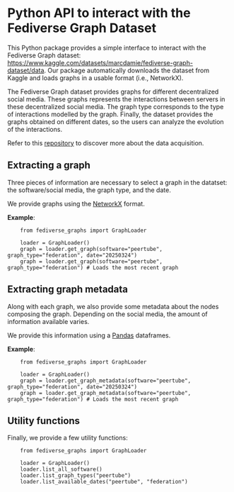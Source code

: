 # Python API to interact with the Fediverse Graph Dataset

This Python package provides a simple interface to interact with the Fediverse Graph dataset: https://www.kaggle.com/datasets/marcdamie/fediverse-graph-dataset/data.
Our package automatically downloads the dataset from Kaggle and loads graphs in a usable format (i.e., NetworkX).

The Fediverse Graph dataset provides graphs for different decentralized social media.
These graphs represents the interactions between servers in these decentralized social media.
The graph type corresponds to the type of interactions modelled by the graph.
Finally, the dataset provides the graphs obtained on different dates, so the users can analyze the evolution of the interactions.

Refer to this [repository](https://github.com/MarcT0K/Franck) to discover more about the data acquisition.

## Extracting a graph 

Three pieces of information are necessary to select a graph in the datatset: the software/social media, the graph type, and the date.

We provide graphs using the [NetworkX](https://networkx.org/) format.

**Example**:

```python3
    from fediverse_graphs import GraphLoader

    loader = GraphLoader()
    graph = loader.get_graph(software="peertube", graph_type="federation", date="20250324")
    graph = loader.get_graph(software="peertube", graph_type="federation") # Loads the most recent graph
```


## Extracting graph metadata

Along with each graph, we also provide some metadata about the nodes composing the graph.
Depending on the social media, the amount of information available varies.

We provide this information using a [Pandas](https://pandas.pydata.org/) dataframes.

**Example**:

```python3
    from fediverse_graphs import GraphLoader

    loader = GraphLoader()
    graph = loader.get_graph_metadata(software="peertube", graph_type="federation", date="20250324")
    graph = loader.get_graph_metadata(software="peertube", graph_type="federation") # Loads the most recent graph
```

## Utility functions

Finally, we provide a few utility functions:

```python3
    from fediverse_graphs import GraphLoader

    loader = GraphLoader()
    loader.list_all_software()
    loader.list_graph_types("peertube")
    loader.list_available_dates("peertube", "federation")
```
